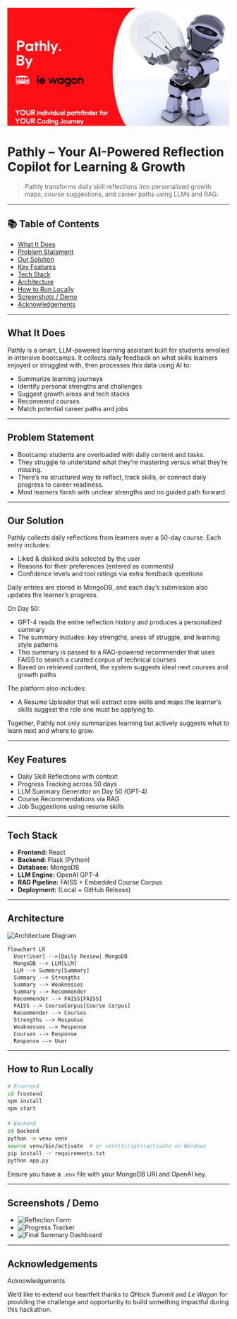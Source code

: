 ![Header](./assets/pathly-header.jpg)
# Pathly – Your AI-Powered Reflection Copilot for Learning & Growth


> Pathly transforms daily skill reflections into personalized growth maps, course suggestions, and career paths using LLMs and RAG.


---

## 📚 Table of Contents

- [What It Does](#what-it-does)
- [Problem Statement](#problem-statement)
- [Our Solution](#our-solution)
- [Key Features](#key-features)
- [Tech Stack](#tech-stack)
- [Architecture](#architecture)
- [How to Run Locally](#how-to-run-locally)
- [Screenshots / Demo](#screenshots--demo)
- [Acknowledgements](#acknowledgements)


---

## What It Does
Pathly is a smart, LLM-powered learning assistant built for students enrolled in intensive bootcamps. It collects daily feedback on what skills learners enjoyed or struggled with, then processes this data using AI to:

- Summarize learning journeys
- Identify personal strengths and challenges
- Suggest growth areas and tech stacks
- Recommend courses
- Match potential career paths and jobs


---

## Problem Statement
- Bootcamp students are overloaded with daily content and tasks.
- They struggle to understand what they’re mastering versus what they’re missing.
- There’s no structured way to reflect, track skills, or connect daily progress to career readiness.
- Most learners finish with unclear strengths and no guided path forward.

---

## Our Solution
Pathly collects daily reflections from learners over a 50-day course. Each entry includes:
- Liked & disliked skills selected by the user
- Reasons for their preferences (entered as comments)
- Confidence levels and tool ratings via extra feedback questions

Daily entries are stored in MongoDB, and each day’s submission also updates the learner’s progress.

On Day 50:
- GPT-4 reads the entire reflection history and produces a personalized summary
- The summary includes: key strengths, areas of struggle, and learning style patterns
- This summary is passed to a RAG-powered recommender that uses FAISS to search a curated corpus of technical courses
- Based on retrieved content, the system suggests ideal next courses and growth paths

The platform also includes:
- A Resume Uploader that will extract core skills and maps the learner’s skills suggest the role one must be applying to.

Together, Pathly not only summarizes learning but actively suggests what to learn next and where to grow.

---

## Key Features
- Daily Skill Reflections with context
- Progress Tracking across 50 days
- LLM Summary Generator on Day 50 (GPT-4)
- Course Recommendations via RAG
- Job Suggestions using resume skills 

---

## Tech Stack
- **Frontend:** React
- **Backend:** Flask (Python)
- **Database:** MongoDB 
- **LLM Engine:** OpenAI GPT-4
- **RAG Pipeline:** FAISS + Embedded Course Corpus
- **Deployment:** (Local + GitHub Release)

---

## Architecture
![Architecture Diagram](./assets/architecture-pathly.png)

```mermaid
flowchart LR
  User[User] -->|Daily Review| MongoDB
  MongoDB --> LLM[LLM]
  LLM --> Summary[Summary]
  Summary --> Strengths
  Summary --> Weaknesses
  Summary --> Recommender
  Recommender --> FAISS[FAISS]
  FAISS --> CourseCorpus[Course Corpus]
  Recommender --> Courses
  Strengths --> Response
  Weaknesses --> Response
  Courses --> Response
  Response --> User
```

---

## How to Run Locally
```bash
# Frontend
cd frontend
npm install
npm start

# Backend
cd backend
python -m venv venv
source venv/bin/activate  # or venv\Scripts\activate on Windows
pip install -r requirements.txt
python app.py
```
Ensure you have a `.env` file with your MongoDB URI and OpenAI key.

---

## Screenshots / Demo
- ![Reflection Form](./assets/screenshot-form.png)
- ![Progress Tracker](./assets/screenshot-progress.png)
- ![Final Summary Dashboard](./assets/screenshot-summary.png)



---

## Acknowledgements
Acknowledgements

We’d like to extend our heartfelt thanks to *QHack Summit* and *Le Wagon* for providing the challenge and opportunity to build something impactful during this hackathon.

